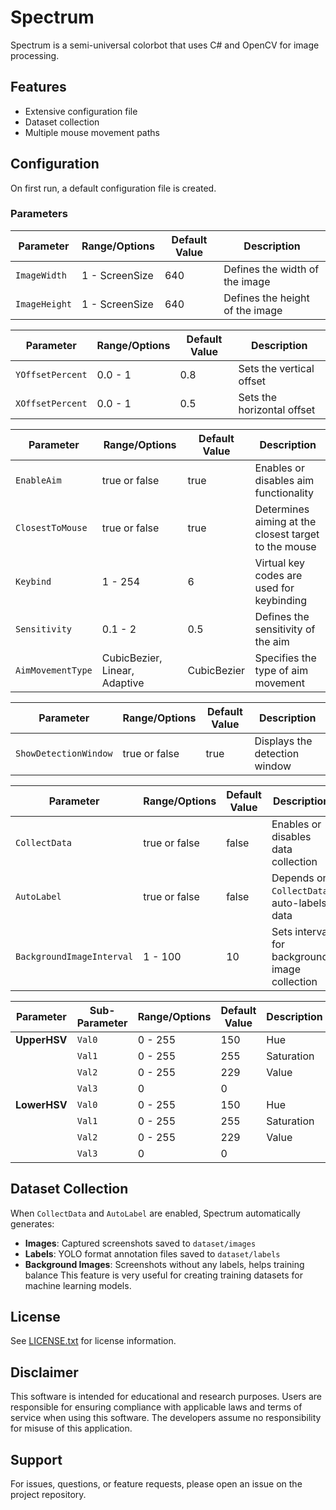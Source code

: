 # Spectrum
Spectrum is a semi-universal colorbot that uses C# and OpenCV for image processing.

## Features
- Extensive configuration file
- Dataset collection
- Multiple mouse movement paths

## Configuration
On first run, a default configuration file is created.
### Parameters
| Parameter     | Range/Options         | Default Value | Description                     |
|---------------|-----------------------|---------------|---------------------------------|
| `ImageWidth`  | 1 - ScreenSize        | 640           | Defines the width of the image |
| `ImageHeight` | 1 - ScreenSize        | 640           | Defines the height of the image|

| Parameter         | Range/Options | Default Value | Description                     |
|-------------------|---------------|---------------|---------------------------------|
| `YOffsetPercent`  | 0.0 - 1       | 0.8           | Sets the vertical offset       |
| `XOffsetPercent`  | 0.0 - 1       | 0.5           | Sets the horizontal offset     |

| Parameter          | Range/Options                 | Default Value | Description                                             |
|--------------------|-------------------------------|---------------|---------------------------------------------------------|
| `EnableAim`        | true or false                | true          | Enables or disables aim functionality                   |
| `ClosestToMouse`   | true or false                | true          | Determines aiming at the closest target to the mouse    |
| `Keybind`          | 1 - 254                      | 6             | Virtual key codes are used for keybinding              |
| `Sensitivity`      | 0.1 - 2                      | 0.5           | Defines the sensitivity of the aim                     |
| `AimMovementType`  | CubicBezier, Linear, Adaptive| CubicBezier   | Specifies the type of aim movement                     |

| Parameter             | Range/Options | Default Value | Description                     |
|-----------------------|---------------|---------------|---------------------------------|
| `ShowDetectionWindow` | true or false | true          | Displays the detection window   |

| Parameter                 | Range/Options | Default Value | Description                                   |
|---------------------------|---------------|---------------|-----------------------------------------------|
| `CollectData`             | true or false | false         | Enables or disables data collection          |
| `AutoLabel`               | true or false | false         | Depends on `CollectData`; auto-labels data   |
| `BackgroundImageInterval` | 1 - 100       | 10            | Sets interval for background image collection|

| Parameter   | Sub-Parameter | Range/Options | Default Value | Description                     |
|-------------|---------------|---------------|---------------|---------------------------------|
| **UpperHSV**| `Val0`        | 0 - 255       | 150           | Hue                             |
|             | `Val1`        | 0 - 255       | 255           | Saturation                      |
|             | `Val2`        | 0 - 255       | 229           | Value                           |
|             | `Val3`        | 0             | 0             |                                 |
| **LowerHSV**| `Val0`        | 0 - 255       | 150           | Hue                             |
|             | `Val1`        | 0 - 255       | 255           | Saturation                      |
|             | `Val2`        | 0 - 255       | 229           | Value                           |
|             | `Val3`        | 0             | 0             |                                 |

## Dataset Collection
When `CollectData` and `AutoLabel` are enabled, Spectrum automatically generates:
- **Images**: Captured screenshots saved to `dataset/images`
- **Labels**: YOLO format annotation files saved to `dataset/labels`
- **Background Images**: Screenshots without any labels, helps training balance
This feature is very useful for creating training datasets for machine learning models.

## License

See [LICENSE.txt](LICENSE.txt) for license information.

## Disclaimer

This software is intended for educational and research purposes. Users are responsible for ensuring compliance with applicable laws and terms of service when using this software. The developers assume no responsibility for misuse of this application.

## Support

For issues, questions, or feature requests, please open an issue on the project repository.
